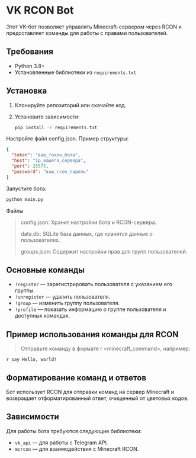 # VK RCON Bot

Этот VK-бот позволяет управлять Minecraft-сервером через RCON и предоставляет команды для работы с правами пользователей.

## Требования

- Python 3.8+
- Установленные библиотеки из `requirements.txt`

## Установка

1. Клонируйте репозиторий или скачайте код.
2. Установите зависимости:

   ```bash
   pip install -r requirements.txt
Настройте файл config.json. Пример структуры:

```json
{
  "token": "ваш_токен_бота",
  "host": "ip_вашего_сервера",
  "port": 25575,
  "password": "ваш_rcon_пароль"
}
```
Запустите бота:

```bash
python main.py
```
Файлы
> config.json: Хранит настройки бота и RCON-сервера.
>
> data.db: SQLite база данных, где хранятся данные о пользователях.
> 
> groups.json: Содержит настройки прав для групп пользователей.
> 

## Основные команды
- `!register` <tgid> <group> — зарегистрировать пользователя с указанием его группы.
- `!unregister` <tgid> — удалить пользователя.
- `!group` <tgid> <group> — изменить группу пользователя.
- `!profile` — показать информацию о группе пользователя и доступных командах.


## Пример использования команды для RCON
> Отправьте команду в формате r <minecraft_command>, например:

```r say Hello, world!```

## Форматирование команд и ответов
Бот использует RCON для отправки команд на сервер Minecraft и возвращает отформатированный ответ, очищенный от цветовых кодов.

## Зависимости
Для работы бота требуются следующие библиотеки:

- ``vk_api`` — для работы с Telegram API.
- ``mcrcon`` — для взаимодействия с Minecraft RCON.

